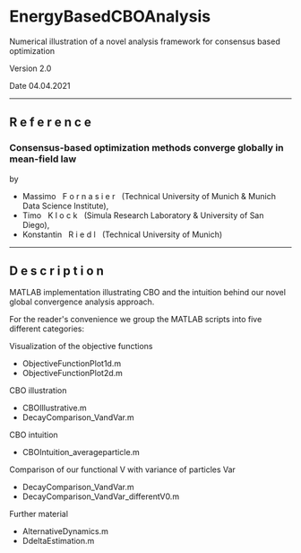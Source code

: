 # EnergyBasedCBOAnalysis
Numerical illustration of a novel analysis framework for consensus based optimization

Version 2.0

Date 04.04.2021

------

## R e f e r e n c e

### Consensus-based optimization methods converge globally in mean-field law

by

- Massimo &nbsp; F o r n a s i e r &nbsp; (Technical University of Munich & Munich Data Science Institute), 
- Timo &nbsp; K l o c k &nbsp; (Simula Research Laboratory & University of San Diego),
- Konstantin &nbsp; R i e d l &nbsp; (Technical University of Munich)

------

## D e s c r i p t i o n

MATLAB implementation illustrating CBO and the intuition behind our novel
global convergence analysis approach.

For the reader's convenience we group the MATLAB scripts into five different
categories:

Visualization of the objective functions
- ObjectiveFunctionPlot1d.m
- ObjectiveFunctionPlot2d.m

CBO illustration
- CBOIllustrative.m
- DecayComparison_VandVar.m

CBO intuition
- CBOIntuition_averageparticle.m

Comparison of our functional V with variance of particles Var
- DecayComparison_VandVar.m
- DecayComparison_VandVar_differentV0.m

Further material
- AlternativeDynamics.m
- DdeltaEstimation.m
